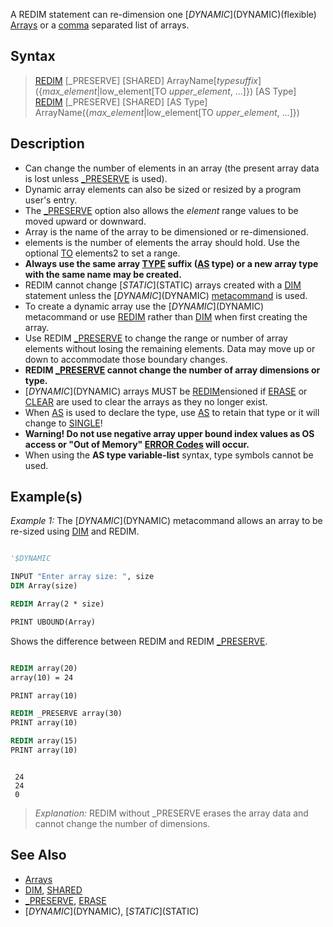 A REDIM statement can re-dimension one [$DYNAMIC]($DYNAMIC)(flexible) [Arrays](Arrays) or a [comma](comma) separated list of arrays.

## Syntax

> [REDIM](REDIM) [_PRESERVE] [SHARED] ArrayName[*typesuffix*] ({*max_element*|low_element[TO *upper_element*, ...]}) [AS Type]
> [REDIM](REDIM) [_PRESERVE] [SHARED] [AS Type] ArrayName({*max_element*|low_element[TO *upper_element*, ...]})

## Description

* Can change the number of elements in an array (the present array data is lost unless [_PRESERVE](_PRESERVE) is used).
* Dynamic array elements can also be sized or resized by a program user's entry.
* The [_PRESERVE](_PRESERVE) option also allows the *element* range values to be moved upward or downward.
* Array is the name of the array to be dimensioned or re-dimensioned.
* elements is the number of elements the array should hold. Use the optional [TO](TO) elements2 to set a range.
* **Always use the same array [TYPE](TYPE) suffix ([AS](AS) type) or a new array type with the same name may be created.**
* REDIM cannot change [$STATIC]($STATIC) arrays created with a [DIM](DIM) statement unless the [$DYNAMIC]($DYNAMIC) [metacommand](metacommand) is used.
* To create a dynamic array use the [$DYNAMIC]($DYNAMIC) metacommand or use [REDIM](REDIM) rather than [DIM](DIM) when first creating the array.
* Use REDIM [_PRESERVE](_PRESERVE) to change the range or number of array elements without losing the remaining elements. Data may move up or down to accommodate those boundary changes.  
* **REDIM [_PRESERVE](_PRESERVE) cannot change the number of array dimensions or type.**
* [$DYNAMIC]($DYNAMIC) arrays MUST be [REDIM](REDIM)ensioned if [ERASE](ERASE) or [CLEAR](CLEAR) are used to clear the arrays as they no longer exist. 
* When [AS](AS) is used to declare the type, use [AS](AS) to retain that type or it will change to [SINGLE](SINGLE)!
* **Warning! Do not use negative array upper bound index values as OS access or "Out of Memory" [ERROR Codes](ERROR-Codes) will occur.**
* When using the **AS type variable-list** syntax, type symbols cannot be used.

## Example(s)

*Example 1:* The [$DYNAMIC]($DYNAMIC) metacommand allows an array to be re-sized using [DIM](DIM) and REDIM.

```vb

'$DYNAMIC

INPUT "Enter array size: ", size 
DIM Array(size)

REDIM Array(2 * size)

PRINT UBOUND(Array) 

```

Shows the difference between REDIM and REDIM [_PRESERVE](_PRESERVE).

```vb

REDIM array(20)
array(10) = 24

PRINT array(10)

REDIM _PRESERVE array(30)
PRINT array(10)

REDIM array(15)
PRINT array(10) 

```

```text

 24
 24
 0

```

> *Explanation:* REDIM without _PRESERVE erases the array data and cannot change the number of dimensions.

## See Also

* [Arrays](Arrays) 
* [DIM](DIM), [SHARED](SHARED)
* [_PRESERVE](_PRESERVE), [ERASE](ERASE)
* [$DYNAMIC]($DYNAMIC), [$STATIC]($STATIC)
